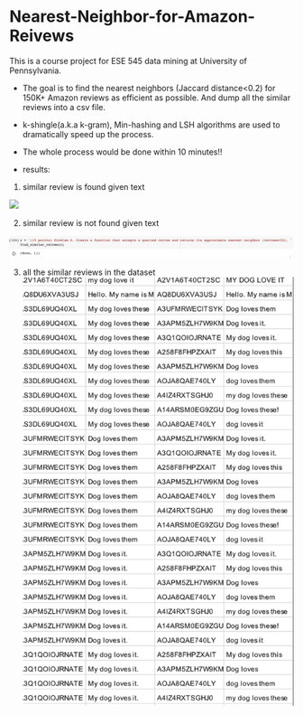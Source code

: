# Nearest-Neighbor-for-Amazon-Reivews

This is a course project for ESE 545 data mining at University of Pennsylvania.

- The goal is to find the nearest neighbors (Jaccard distance&lt;0.2) for 150K+ Amazon reviews as efficient as possible. And dump all the similar reviews into a csv file.

- k-shingle(a.k.a k-gram), Min-hashing and LSH algorithms are used to dramatically speed up the process.

- The whole process would be done within 10 minutes!!

- results:
1. similar review is found given text

![](query_found)

2. similar review is not found given text

![](query_no)

3. all the similar reviews in the dataset
![](csv_file.png)
